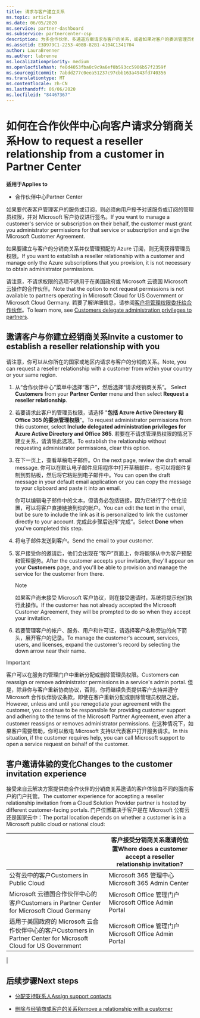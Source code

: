 ```yaml
---
title: 请求与客户建立关系
ms.topic: article
ms.date: 06/05/2020
ms.service: partner-dashboard
ms.subservice: partnercenter-csp
description: 为多合作伙伴、多通道方案请求与客户的关系，或者如果对客户的委派管理员权限需要还原，则为。
ms.assetid: E3D979C1-2253-408B-82B1-4104C1341704
author: LauraBrenner
ms.author: labrenne
ms.localizationpriority: medium
ms.openlocfilehash: fe0d4053fba0c9c9a6ef0b593cc5906b57f2359f
ms.sourcegitcommit: 7abdd277c0eea51237c97cbb163a4943fd740356
ms.translationtype: MT
ms.contentlocale: zh-CN
ms.lasthandoff: 06/06/2020
ms.locfileid: "84467367"
---
```

# <a name="how-to-request-a-reseller-relationship-from-a-customer-in-partner-center"></a><span data-ttu-id="89907-103">如何在合作伙伴中心向客户请求分销商关系</span><span class="sxs-lookup"><span data-stu-id="89907-103">How to request a reseller relationship from a customer in Partner Center</span></span>

<span data-ttu-id="89907-104">**适用于**</span><span class="sxs-lookup"><span data-stu-id="89907-104">**Applies to**</span></span>

- <span data-ttu-id="89907-105">合作伙伴中心</span><span class="sxs-lookup"><span data-stu-id="89907-105">Partner Center</span></span>

<span data-ttu-id="89907-106">如果要代表客户管理客户的服务或订阅，则必须向用户授予对该服务或订阅的管理员权限，并对 Microsoft 客户协议进行签名。</span><span class="sxs-lookup"><span data-stu-id="89907-106">If you want to manage a customer's service or subscription on their behalf, the customer must grant you administrator permissions for that service or subscription and sign the Microsoft Customer Agreement.</span></span>

<span data-ttu-id="89907-107">如果要建立与客户的分销商关系并仅管理预配的 Azure 订阅，则无需获得管理员权限。</span><span class="sxs-lookup"><span data-stu-id="89907-107">If you want to establish a reseller relationship with a customer and manage only the Azure subscriptions that you provision, it is not necessary to obtain administrator permissions.</span></span>

<span data-ttu-id="89907-108">请注意，不请求权限的选项不适用于在美国政府或 Microsoft 云德国 Microsoft 云操作的合作伙伴。</span><span class="sxs-lookup"><span data-stu-id="89907-108">Note that the option to not request permissions is not available to partners operating in Microsoft Cloud for US Government or Microsoft Cloud Germany.</span></span> <span data-ttu-id="89907-109">若要了解详细信息，请参阅[客户将管理权限委托给合作伙伴](https://docs.microsoft.com/partner-center/customers_revoke_admin_privileges)。</span><span class="sxs-lookup"><span data-stu-id="89907-109">To learn more, see [Customers delegate administration privileges to partners](https://docs.microsoft.com/partner-center/customers_revoke_admin_privileges).</span></span>

## <a name="invite-a-customer-to-establish-a-reseller-relationship-with-you"></a><span data-ttu-id="89907-110">邀请客户与你建立经销商关系</span><span class="sxs-lookup"><span data-stu-id="89907-110">Invite a customer to establish a reseller relationship with you</span></span>

<span data-ttu-id="89907-111">请注意，你可以从你所在的国家或地区内请求与客户的分销商关系。</span><span class="sxs-lookup"><span data-stu-id="89907-111">Note, you can request a reseller relationship with a customer from within your country or your same region.</span></span>

1. <span data-ttu-id="89907-112">从“合作伙伴中心”菜单中选择“客户”，然后选择“请求经销商关系”。   </span><span class="sxs-lookup"><span data-stu-id="89907-112">Select **Customers** from your **Partner Center** menu and then select **Request a reseller relationship**.</span></span>

2. <span data-ttu-id="89907-113">若要请求此客户的管理员权限，请选择 "**包括 Azure Active Directory 和 Office 365 的委派管理权限**"。</span><span class="sxs-lookup"><span data-stu-id="89907-113">To request administrator permissions from this customer, select **Include delegated administration privileges for Azure Active Directory and Office 365**.</span></span> <span data-ttu-id="89907-114">若要在不请求管理员权限的情况下建立关系，请清除此选项。</span><span class="sxs-lookup"><span data-stu-id="89907-114">To establish the relationship without requesting administrator permissions, clear this option.</span></span>

3. <span data-ttu-id="89907-115">在下一页上，查看草稿电子邮件。</span><span class="sxs-lookup"><span data-stu-id="89907-115">On the next page, review the draft email message.</span></span> <span data-ttu-id="89907-116">你可以在默认电子邮件应用程序中打开草稿邮件，也可以将邮件复制到剪贴板，然后将它粘贴到电子邮件中。</span><span class="sxs-lookup"><span data-stu-id="89907-116">You can open the draft message in your default email application or you can copy the message to your clipboard and paste it into an email.</span></span>

   <span data-ttu-id="89907-117">你可以编辑电子邮件中的文本，但请务必包括链接，因为它进行了个性化设置，可以将客户直接链接到你的帐户。</span><span class="sxs-lookup"><span data-stu-id="89907-117">You can edit the text in the email, but be sure to include the link as it is personalized to link the customer directly to your account.</span></span> <span data-ttu-id="89907-118">完成此步骤后选择“完成”。</span><span class="sxs-lookup"><span data-stu-id="89907-118">Select **Done** when you've completed this step.</span></span>

4. <span data-ttu-id="89907-119">将电子邮件发送到客户。</span><span class="sxs-lookup"><span data-stu-id="89907-119">Send the email to your customer.</span></span>

5. <span data-ttu-id="89907-120">客户接受你的邀请后，他们会出现在“客户”页面上，你将能够从中为客户预配和管理服务。</span><span class="sxs-lookup"><span data-stu-id="89907-120">After the customer accepts your invitation, they'll appear on your **Customers** page, and you'll be able to provision and manage the service for the customer from there.</span></span>

   > [!NOTE]
   > <span data-ttu-id="89907-121">如果客户尚未接受 Microsoft 客户协议，则在接受邀请时，系统将提示他们执行此操作。</span><span class="sxs-lookup"><span data-stu-id="89907-121">If the customer has not already accepted the Microsoft Customer Agreement, they will be prompted to do so when they accept your invitation.</span></span> 

6. <span data-ttu-id="89907-122">若要管理客户的帐户、服务、用户和许可证，请选择客户名称旁边的向下箭头，展开客户的记录。</span><span class="sxs-lookup"><span data-stu-id="89907-122">To manage the customer's account, services, users, and licenses, expand the customer's record by selecting the down arrow near their name.</span></span>

> [!IMPORTANT]  
> <span data-ttu-id="89907-123">客户可以在服务的管理门户中重新分配或删除管理员权限。</span><span class="sxs-lookup"><span data-stu-id="89907-123">Customers can reassign or remove administrator permissions in a service's admin portal.</span></span> <span data-ttu-id="89907-124">但是，除非你与客户重新协商协议，否则，你将继续负责提供客户支持并遵守 Microsoft 合作伙伴协议条款，即使在客户重新分配或删除管理员权限之后。</span><span class="sxs-lookup"><span data-stu-id="89907-124">However, unless and until you renegotiate your agreement with the customer, you continue to be responsible for providing customer support and adhering to the terms of the Microsoft Partner Agreement, even after a customer reassigns or removes administrator permissions.</span></span> <span data-ttu-id="89907-125">在这种情况下，如果客户需要帮助，你可以致电 Microsoft 支持以代表客户打开服务请求。</span><span class="sxs-lookup"><span data-stu-id="89907-125">In this situation, if the customer requires help, you can call Microsoft support to open a service request on behalf of the customer.</span></span>

## <a name="changes-to-the-customer-invitation-experience"></a><span data-ttu-id="89907-126">客户邀请体验的变化</span><span class="sxs-lookup"><span data-stu-id="89907-126">Changes to the customer invitation experience</span></span>

<span data-ttu-id="89907-127">接受来自云解决方案提供商合作伙伴的分销商关系邀请的客户体验由不同的面向客户的门户托管。</span><span class="sxs-lookup"><span data-stu-id="89907-127">The customer experience for accepting a reseller relationship invitation from a Cloud Solution Provider partner is hosted by different customer-facing portals.</span></span> <span data-ttu-id="89907-128">门户位置取决于客户是在 Microsoft 公有云还是国家云中：</span><span class="sxs-lookup"><span data-stu-id="89907-128">The portal location depends on whether a customer is in a Microsoft public cloud or national cloud:</span></span>

|  | <span data-ttu-id="89907-129">客户接受分销商关系邀请的位置</span><span class="sxs-lookup"><span data-stu-id="89907-129">Where does a customer accept a reseller relationship invitation?</span></span> |
|---------|---------
| <span data-ttu-id="89907-130">公有云中的客户</span><span class="sxs-lookup"><span data-stu-id="89907-130">Customers in Public Cloud</span></span> | <span data-ttu-id="89907-131">Microsoft 365 管理中心</span><span class="sxs-lookup"><span data-stu-id="89907-131">Microsoft 365 Admin Center</span></span> |
| <span data-ttu-id="89907-132">Microsoft 云德国合作伙伴中心的客户</span><span class="sxs-lookup"><span data-stu-id="89907-132">Customers in Partner Center for Microsoft Cloud Germany</span></span> | <span data-ttu-id="89907-133">Microsoft Office 管理门户</span><span class="sxs-lookup"><span data-stu-id="89907-133">Microsoft Office Admin Portal</span></span> |
| <span data-ttu-id="89907-134">适用于美国政府的 Microsoft 云合作伙伴中心的客户</span><span class="sxs-lookup"><span data-stu-id="89907-134">Customers in Partner Center for Microsoft Cloud for US Government</span></span> | <span data-ttu-id="89907-135">Microsoft Office 管理门户</span><span class="sxs-lookup"><span data-stu-id="89907-135">Microsoft Office Admin Portal</span></span> |
|

## <a name="next-steps"></a><span data-ttu-id="89907-136">后续步骤</span><span class="sxs-lookup"><span data-stu-id="89907-136">Next steps</span></span>

- [<span data-ttu-id="89907-137">分配支持联系人</span><span class="sxs-lookup"><span data-stu-id="89907-137">Assign support contacts</span></span>](assign-support-contacts.md)

- [<span data-ttu-id="89907-138">删除与经销商或客户的关系</span><span class="sxs-lookup"><span data-stu-id="89907-138">Remove a relationship with a customer</span></span>](remove-a-relationship.md)

